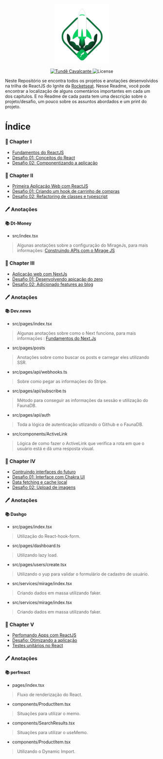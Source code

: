 <p align="center">
   <img src="https://raw.githubusercontent.com/tavareshenrique/ignite-reactjs/a11afefe824866f24dd3f9e1cc6e6e9530376ad1/%40assets/img/logo.svg" alt="Ignite" width="180"/>
</p>

<p align="center">
   <a href="https://www.linkedin.com/in/tund%C3%AA-cavalcante-1621441ba/">
      <img alt="Tundê Cavalcante" src="https://img.shields.io/badge/-Tundê Cavalcante-01B755?style=flat&logo=Linkedin&logoColor=white" />
   </a>

  <img alt="License" src="https://img.shields.io/badge/license-MIT-01B755">
</p>

Neste Repositório se encontra todos os projetos e anotações desenvolvidos na trilha de ReactJS do Ignite da [Rocketseat](https://github.com/Rocketseat). Nesse Readme, você pode encontrar a localização de alguns comentários importantes em cada um dos capitulos. E no Readme de cada pasta tem uma descrição sobre o projeto/desafio, um pouco sobre os assuntos abordados e um print do projeto.

# Índice

### 📁 Chapter I
- [Fundamentos do ReactJS](https://github.com/Ceviche9/ignite-react/tree/main/01-github-explorer)
- [Desafio 01: Conceitos do React](https://github.com/Ceviche9/ignite-react/tree/main/Desafios/M%C3%B3dulo%201/ignite-template-reactjs-conceitos-do-react-main)
- [Desafio 02: Componentizando a aplicação](https://github.com/Ceviche9/ignite-react/tree/main/Desafios/M%C3%B3dulo%201/ignite-template-componentizando-a-aplicacao-main)

### 📁 Chapter II
- [Primeira Aplicação Web com ReactJS](https://github.com/Ceviche9/ignite-react/tree/main/02-dt-money)
- [Desafio 01: Criando um hook de carrinho de compras](https://github.com/Ceviche9/ignite-react/tree/main/Desafios/M%C3%B3dulo%202/ignite-template-reactjs-criando-um-hook-de-carrinho-de-compras-master)
- [Desafio 02: Refactoring de classes e typescript](https://github.com/Ceviche9/ignite-react/tree/main/Desafios/M%C3%B3dulo%202/ignite-template-reactjs-refactoring-classes-ts-master)

### 🖊 Anotações

#### 📚 Dt-Money

- src/index.tsx

> Algunas anotações sobre a configuração do MirageJs, para mais informações:
> [Construindo APIs com o Mirage JS](https://spacetraveling-tun.vercel.app/post/mirage-js-e-uma-biblioteca-que-permite-simular-construir)

### 📁 Chapter III

- [Aplicação web com NextJs](https://github.com/Ceviche9/dev.news)
- [Desafio 01: Desenvolvendo apicação do zero](https://github.com/Ceviche9/spacetraveling)
- [Desafio 02: Adicionado features ao blog](https://github.com/Ceviche9/spacetraveling)

### 🖊 Anotações

#### 📚 Dev.news

- src/pages/index.tsx

> Algunas anotações sobre como o Next funciona, para mais informações :
> [Fundamentos do Next.Js](https://spacetraveling-tun.vercel.app/post/nextjs-e-um-framework-para-react.-o-que-isso-quer-dizer)

- src/pages/posts

> Anotações sobre como buscar os posts e carregar eles utilizando SSR.

- src/pages/api/webhooks.ts

> Sobre como pegar as informações do Stripe.

- src/pages/api/subscribe.ts

> Método para conseguir as informações da sessão e utilização do FaunaDB.

- src/pages/api/auth

> Toda a lógica de autenticação utlizando o Github e o FaunaDB.

- src/components/ActiveLink

> Lógica de como fazer o ActiveLink que verifica a rota em que o usuário está e dá uma resposta visual.


### 📁 Chapter IV
- [Contruindo interfaces do futuro](https://github.com/Ceviche9/ignite-react/tree/main/04-dashgo)
- [Desafio 01: Interface com Chakra UI](https://github.com/Ceviche9/ignite-react/tree/main/Desafios/M%C3%B3dulo%204/worldtrip)
- [Data fetching e cache local](https://github.com/Ceviche9/ignite-react/tree/main/05-nextAuth)
- [Desafio 02: Upload de imagens](https://github.com/Ceviche9/Desafio-2-Upload-de-imagens)

### 🖊 Anotações

#### 📚 Dashgo

- src/pages/index.tsx

> Utilização do React-hook-form.

- src/pages/dashboard.ts

> Utilizando lazy load.

- src/pages/users/create.tsx

> Utilizando o yup para validar o formulário de cadastro de usuário.

- src/services/mirage/index.tsx

> Criando dados em massa utilizando faker.

- src/services/mirage/index.tsx

> Criando dados em massa utilizando faker.

### 📁 Chapter V

- [Perfomando Apps com ReactJS](https://github.com/Ceviche9/ignite-react/tree/main/06-perfreact)
- [Desafio: Otimizando a aplicação](https://github.com/Ceviche9/ignite-orimizando-a-aplicacao)
- [Testes unitários no React](https://github.com/Ceviche9/ignite-react/tree/main/07-tests/dev.news)

### 🖊 Anotações

#### 📚 perfreact

- pages/index.tsx

> Fluxo de renderização do React.

- components/ProductItem.tsx

> Situações para utilizar o memo.

- components/SearchResults.tsx

> Situações para utilizar o useMemo.

- components/ProductItem.tsx

> Utilizando o Dynamic Import.

